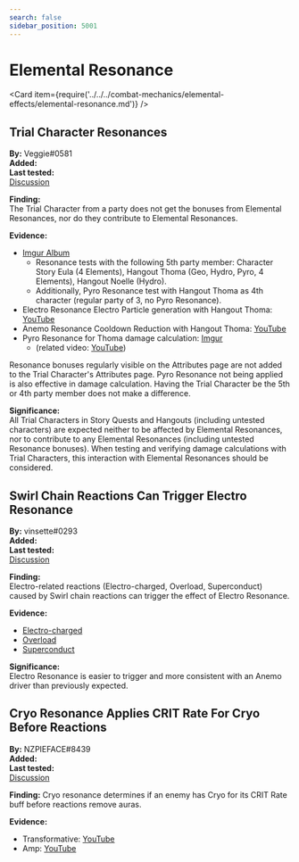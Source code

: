 ```yaml
---
search: false
sidebar_position: 5001
---
```


# Elemental Resonance

<Card item={require('../../../combat-mechanics/elemental-effects/elemental-resonance.md')} />

## Trial Character Resonances

**By:** Veggie#0581  
**Added:** <Version date="2021-10-28" />  
**Last tested:** <VersionHl date="2021-10-28" />  
[Discussion](https://tickets.deeznuts.moe/ticket-archive/attachments_897945121545392128_903397449685671966_transcript-trial-character-resonances.html)

**Finding:**  
The Trial Character from a party does not get the bonuses from Elemental Resonances, nor do they contribute to Elemental Resonances.

**Evidence:**

* [Imgur Album](https://imgur.com/a/O1H4IAJ)
  * Resonance tests with the following 5th party member: Character Story Eula (4 Elements), Hangout Thoma (Geo, Hydro, Pyro, 4 Elements), Hangout Noelle (Hydro).
  * Additionally, Pyro Resonance test with Hangout Thoma as 4th character (regular party of 3, no Pyro Resonance).
* Electro Resonance Electro Particle generation with Hangout Thoma: [YouTube](https://youtu.be/bo6h6rCelqc)
* Anemo Resonance Cooldown Reduction with Hangout Thoma: [YouTube](https://youtu.be/hFlrTT_Edm0)
* Pyro Resonance for Thoma damage calculation: [Imgur](https://imgur.com/a/dgwlpoi)
  * (related video: [YouTube](https://youtu.be/L2y1hf-RqO4))

Resonance bonuses regularly visible on the Attributes page are not added to the Trial Character's Attributes page.
Pyro Resonance not being applied is also effective in damage calculation. Having the Trial Character be the 5th or 4th party member does not make a difference.

**Significance:**  
All Trial Characters in Story Quests and Hangouts (including untested characters) are expected neither to be affected by Elemental Resonances, nor to contribute to any Elemental Resonances (including untested Resonance bonuses).
When testing and verifying damage calculations with Trial Characters, this interaction with Elemental Resonances should be considered.

## Swirl Chain Reactions Can Trigger Electro Resonance

**By:** vinsette#0293  
**Added:** <Version date="2021-11-01" />  
**Last tested:** <VersionHl date="2021-11-01" />  
[Discussion](https://tickets.deeznuts.moe/ticket-archive/attachments_904061168828702751_904585059061862430_transcript-swirl-chain-reactions-can-trigger-electro-resonance.html)

**Finding:**  
Electro-related reactions (Electro-charged, Overload, Superconduct) caused by Swirl chain reactions can trigger the effect of Electro Resonance.

**Evidence:**

* [Electro-charged](https://imgur.com/a/P97pcLa)
* [Overload](https://imgur.com/a/YRjVcgd)
* [Superconduct](https://imgur.com/a/mjmdhhA)

**Significance:**  
Electro Resonance is easier to trigger and more consistent with an Anemo driver than previously expected.

## Cryo Resonance Applies CRIT Rate For Cryo Before Reactions

**By:** NZPIEFACE#8439  
**Added:** <Version date="2022-01-14" />  
**Last tested:** <VersionHl date="2022-01-14" />  
[Discussion](https://tickets.deeznuts.moe/ticket-archive/attachments_929770373271158816_931416249232146452_transcript-cryo-resonance-applies-crate-for-cryo-before-reactions.html)

**Finding:** Cryo resonance determines if an enemy has Cryo for its CRIT Rate buff before reactions remove auras.

**Evidence:**

* Transformative: [YouTube](https://youtu.be/k5iV9gdLQ04)
* Amp: [YouTube](https://youtu.be/wcBAN3d9Vb8)
